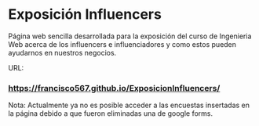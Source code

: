 # Exposición Influencers
Página web sencilla desarrollada para la exposición del curso de Ingenieria Web acerca de los influencers e influenciadores y como estos pueden ayudarnos en nuestros negocios.

URL:
###  https://francisco567.github.io/ExposicionInfluencers/

Nota: Actualmente ya no es posible acceder a las encuestas insertadas en la página debido a que fueron eliminadas una de google forms.
